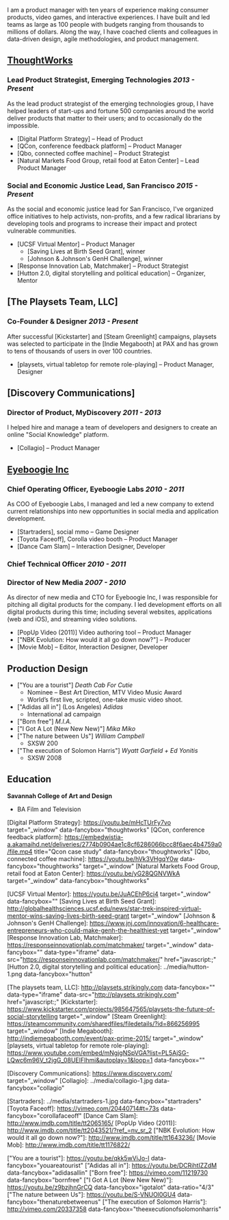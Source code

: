 I am a product manager with ten years of experience making consumer products, video games, and interactive experiences. I have built and led teams as large as 100 people with budgets ranging from thousands to millions of dollars. Along the way, I have coached clients and colleagues in data-driven design, agile methodologies, and product management.

[ThoughtWorks]
--------------
### Lead Product Strategist, Emerging Technologies _2013 - Present_

As the lead product strategist of the emerging technologies group, I have helped leaders of start-ups and fortune 500 companies around the world deliver products that matter to their users; and to occasionally do the impossible.

- [Digital Platform Strategy] – Head of Product
- [QCon, conference feedback platform] – Product Manager
- [Qbo, connected coffee machine] – Product Strategist
- [Natural Markets Food Group, retail food at Eaton Center] – Lead Product Manager


### Social and Economic Justice Lead, San Francisco _2015 - Present_

As the social and economic justice lead for San Francisco, I've organized office initiatives to help activists, non-profits, and a few radical librarians by developing tools and programs to increase their impact and protect vulnerable communities.

- [UCSF Virtual Mentor] – Product Manager
    - [Saving Lives at Birth Seed Grant], winner
    - [Johnson & Johnson's GenH Challenge], winner
- [Response Innovation Lab, Matchmaker] – Product Strategist
- [Hutton 2.0, digital storytelling and political education] – Organizer, Mentor


[The Playsets Team, LLC]
----------------------
### Co-Founder & Designer _2013 - Present_

After successful [Kickstarter] and [Steam Greenlight] campaigns, playsets was selected to participate in the [Indie Megabooth] at PAX and has grown to tens of thousands of users in over 100 countries.

- [playsets, virtual tabletop for remote role-playing] – Product Manager, Designer


[Discovery Communications]
--------------------------
### Director of Product, MyDiscovery _2011 - 2013_

I helped hire and manage a team of developers and designers to create an online "Social Knowledge" platform.

- [Collagio] – Product Manager


[Eyeboogie Inc]
---------------
### Chief Operating Officer, Eyeboogie Labs _2010 - 2011_

As COO of Eyeboogie Labs, I managed and led a new company to extend current relationships into new opportunities in social media and application development.

- [Startraders], social mmo – Game Designer
- [Toyota Faceoff], Corolla video booth – Product Manager
- [Dance Cam Slam] – Interaction Designer, Developer


### Chief Technical Officer _2010 - 2011_
### Director of New Media _2007 - 2010_
As director of new media and CTO for Eyeboogie Inc, I was responsible for pitching all digital products for the company.  I led development efforts on all digital products during this time; including several websites, applications (web and iOS), and streaming video solutions.

- [PopUp Video (2011)] Video authoring tool – Product Manager
- ["NBK Evolution: How would it all go down now?"] – Producer
- [Movie Mob] – Editor, Interaction Designer, Developer


Production Design
-----------------
- ["You are a tourist"] _Death Cab For Cutie_
    - Nominee – Best Art Direction, MTV Video Music Award
    - World’s first live, scripted, one-take music video shoot.
- ["Adidas all in"] (Los Angeles) _Adidas_
    - International ad campaign
- ["Born free"] _M.I.A._
- ["I Got A Lot (New New New)"] _Mika Miko_
- ["The nature between Us"] _William Campbell_
    - SXSW 200
- ["The execution of Solomon Harris"] _Wyatt Garfield + Ed Yonitis_
    - SXSW 2008


Education
---------
**Savannah College of Art and Design**
- BA Film and Television


<!-- Here be dragons -->

[ThoughtWorks]: https://www.thoughtworks.com/about-us
[Digital Platform Strategy]: https://youtu.be/mHcTUrFy7vo target="_window" data-fancybox="thoughtworks"
[QCon, conference feedback platform]: https://embedwistia-a.akamaihd.net/deliveries/2774b0904ae1c8cf6286066bcc8f6aec4b4759a0/file.mp4 title="Qcon case study" data-fancybox="thoughtworks"
[Qbo, connected coffee machine]: https://youtu.be/hVk3VHgqY0w data-fancybox="thoughtworks" target="_window"
[Natural Markets Food Group, retail food at Eaton Center]: https://youtu.be/yG28QGNVWkA target="_window" data-fancybox="thoughtworks"

[UCSF Virtual Mentor]: https://youtu.be/JuACEhP6ci4 target="_window" data-fancybox=""
[Saving Lives at Birth Seed Grant]: http://globalhealthsciences.ucsf.edu/news/star-trek-inspired-virtual-mentor-wins-saving-lives-birth-seed-grant target="_window"
[Johnson & Johnson's GenH Challenge]: https://www.jnj.com/innovation/6-healthcare-entrepreneurs-who-could-make-genh-the-healthiest-yet target="_window"
[Response Innovation Lab, Matchmaker]: https://responseinnovationlab.com/matchmaker/ target="_window" data-fancybox="" data-type="iframe" data-src="https://responseinnovationlab.com/matchmaker/" href="javascript:;"
[Hutton 2.0, digital storytelling and political education]: ../media/hutton-1.png data-fancybox="hutton"

[The playsets team, LLC]: http://playsets.strikingly.com data-fancybox="" data-type="iframe" data-src="http://playsets.strikingly.com" href="javascript:;"
[Kickstarter]: https://www.kickstarter.com/projects/985647565/playsets-the-future-of-social-storytelling target="_window"
[Steam Greenlight]: https://steamcommunity.com/sharedfiles/filedetails/?id=866256995 target="_window"
[Indie Megabooth]: http://indiemegabooth.com/event/pax-prime-2015/ target="_window"
[playsets, virtual tabletop for remote role-playing]: https://www.youtube.com/embed/mNgjgNSpVGA?list=PL5AjSG-LQwc6m96V_t2jgG_08UElFIhmi&autoplay=1&loop=1 data-fancybox=""

[Discovery Communications]: https://www.discovery.com/ target="_window"
[Collagio]: ../media/collagio-1.jpg data-fancybox="collagio"

[Eyeboogie Inc]: http://www.eyeboogie.com/
[Startraders]: ../media/startraders-1.jpg data-fancybox="startraders"
[Toyota Faceoff]: https://vimeo.com/20440714#t=73s data-fancybox="corollafaceoff"
[Dance Cam Slam]: http://www.imdb.com/title/tt2065165/
[PopUp Video (2011)]: http://www.imdb.com/title/tt2043521/?ref_=nv_sr_2
["NBK Evolution: How would it all go down now?"]: http://www.imdb.com/title/tt1643236/
[Movie Mob]: http://www.imdb.com/title/tt1176822/

["You are a tourist"]: https://youtu.be/qkk5wViJo-I data-fancybox="youareatourist"
["Adidas all in"]: https://youtu.be/DCRihtIZZdM data-fancybox="adidasallin"
["Born free"]: https://vimeo.com/11219730 data-fancybox="bornfree"
["I Got A Lot (New New New)"]: https://youtu.be/z9bzjhnGrCQ data-fancybox="igotalot" data-ratio="4/3"
["The nature between Us"]: https://youtu.be/S-VNUOl0GU4 data-fancybox="thenaturebetweenus"
["The execution of Solomon Harris"]: http://vimeo.com/20337358 data-fancybox="theexecutionofsolomonharris"
